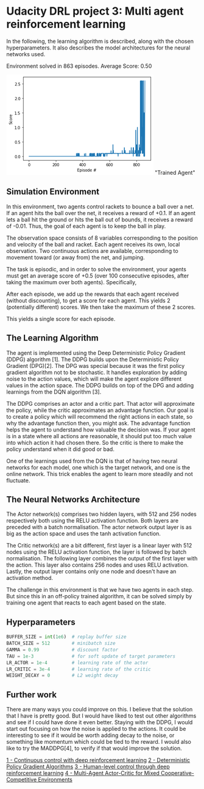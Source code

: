 [//]: # (Image References)

# Udacity DRL project 3: Multi agent reinforcement learning

In the following, the learning algorithm is described, along with the chosen hyperparameters. It also describes the 
model architectures for the neural networks used.

Environment solved in 863 episodes. Average Score: 0.50

![](https://github.com/kimfalk/multi-agent-reinforcement-learning/blob/main/images/reward_chart.png?raw=true) "Trained Agent"
          
## Simulation Environment
In this environment, two agents control rackets to bounce a ball over a net. If an agent hits the ball over the net, 
it receives a reward of +0.1. If an agent lets a ball hit the ground or hits the ball out of bounds, it receives a 
reward of -0.01. Thus, the goal of each agent is to keep the ball in play.

The observation space consists of 8 variables corresponding to the position and velocity of the ball and racket. Each 
agent receives its own, local observation. Two continuous actions are available, corresponding to movement toward 
(or away from) the net, and jumping.

The task is episodic, and in order to solve the environment, your agents must get an average score of +0.5 (over 100 
consecutive episodes, after taking the maximum over both agents). Specifically,

After each episode, we add up the rewards that each agent received (without discounting), to get a score for each agent. 
This yields 2 (potentially different) scores. We then take the maximum of these 2 scores.

This yields a single score for each episode. 

## The Learning Algorithm 

The agent is implemented using the Deep Deterministic Policy Gradient (DDPG) algorithm [1]. The DDPG builds upon the 
Deterministic Policy Gradient (DPG)[2]. The DPG was special because it was the first policy gradient algorithm not to 
be stochastic. It handles exploration by adding noise to the action values, which will make the agent explore different 
values in the action space. The DDPG builds on top of the DPG and adding learnings from the DQN algorithm [3]. 

The DDPG comprises an actor and a critic part. That actor will approximate the policy, while the critic approximates an 
advantage function. Our goal is to create a policy which will recommend the right actions in each state, so why the 
advantage function then, you might ask. The advantage function helps the agent to understand how valuable the decision 
was. If your agent is in a state where all actions are reasonable, it should put too much value into which action it 
had chosen there. So the critic is there to make the policy understand when it did good or bad. 

One of the learnings used from the DQN is that of having two neural networks for each model, one which is the target 
network, and one is the online network. This trick enables the agent to learn more steadily and not fluctuate. 

## The Neural Networks Architecture

The Actor network(s) comprises two hidden layers, with 512 and 256 nodes respectively both using the RELU activation 
function. Both layers are preceded with a batch normalisation. The actor network output layer is as big as the action 
space and uses the tanh activation function. 

The Critic network(s) are a bit different, first layer is a linear layer with 512 nodes using the RELU activation 
function, the layer is followed by batch normalisation. The following layer combines the output of the first layer 
with the action. This layer also contains 256 nodes and uses RELU activation. Lastly, the output layer contains only 
one node and doesn't have an activation method. 

The challenge in this environment is that we have two agents in each step. But since this in an off-policy trained 
algorithm, it can be solved simply by training one agent that reacts to each agent based on the state. 

## Hyperparameters

``` python
BUFFER_SIZE = int(1e6)  # replay buffer size
BATCH_SIZE = 512        # minibatch size
GAMMA = 0.99            # discount factor
TAU = 1e-3              # for soft update of target parameters
LR_ACTOR = 1e-4         # learning rate of the actor 
LR_CRITIC = 3e-4        # learning rate of the critic
WEIGHT_DECAY = 0        # L2 weight decay
```

## Further work

There are many ways you could improve on this. I believe that the solution that I have is pretty good. But I would 
have liked to test out other algorithms and see if I could have done it even better. Staying with the DDPG, I would 
start out focusing on how the noise is applied to the actions. It could be interesting to see if it would be worth 
adding decay to the noise, or something like momentum which could be tied to the reward. I would also like to try
the MADDPG[4], to verify if that would improve the solution. 

[1 - Continuous control with deep reinforcement learning](https://arxiv.org/abs/1509.02971)
[2 - Deterministic Policy Gradient Algorithms](http://proceedings.mlr.press/v32/silver14.pdf)
[3 - Human-level control through deep reinforcement learning](https://www.nature.com/articles/nature14236)
[4 - Multi-Agent Actor-Critic for Mixed Cooperative-Competitive Environments](https://arxiv.org/abs/1706.02275)
